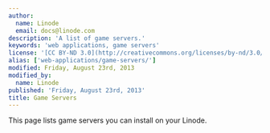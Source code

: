 ```yaml
---
author:
  name: Linode
  email: docs@linode.com
description: 'A list of game servers.'
keywords: 'web applications, game servers'
license: '[CC BY-ND 3.0](http://creativecommons.org/licenses/by-nd/3.0/us/)'
alias: ['web-applications/game-servers/']
modified: Friday, August 23rd, 2013
modified_by:
  name: Linode
published: 'Friday, August 23rd, 2013'
title: Game Servers
---
```


This page lists game servers you can install on your Linode.
